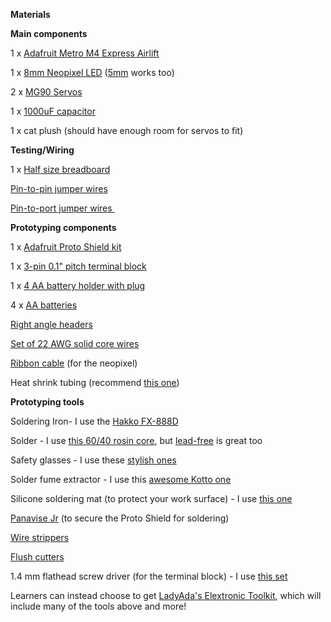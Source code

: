 **Materials**

**Main components**

1 x [<span class="underline">Adafruit Metro M4 Express Airlift</span>]

1 x [<span class="underline">8mm Neopixel LED</span>] ([<span class="underline">5mm</span>] works too)

2 x [<span class="underline">MG90 Servos</span>]

1 x [<span class="underline">1000uF capacitor</span>]

1 x cat plush (should have enough room for servos to fit)



**Testing/Wiring**

1 x [<span class="underline">Half size breadboard</span>]

[<span class="underline">Pin-to-pin jumper wires</span>]

[<span class="underline">Pin-to-port jumper wires </span>]



**Prototyping components**

1 x [<span class="underline">Adafruit Proto Shield kit</span>]

1 x [<span class="underline">3-pin 0.1" pitch terminal block</span>]

1 x [<span class="underline">4 AA battery holder with plug</span>] 

4 x [<span class="underline">AA batteries</span>]

[<span class="underline">Right angle headers</span>]

[<span class="underline">Set of 22 AWG solid core wires</span>]

[<span class="underline">Ribbon cable</span>] (for the neopixel)

Heat shrink tubing (recommend [<span class="underline">this one</span>])



**Prototyping tools**

Soldering Iron- I use the [<span class="underline">Hakko FX-888D</span>]

Solder - I use [<span class="underline">this 60/40 rosin core</span>], but [<span class="underline">lead-free</span>] is great too

Safety glasses - I use these [<span class="underline">stylish ones</span>]

Solder fume extractor - I use this [<span class="underline">awesome Kotto one</span>]

Silicone soldering mat (to protect your work surface) - I use [<span class="underline">this one</span>][1] 

[<span class="underline">Panavise Jr</span>] (to secure the Proto Shield for soldering)

[<span class="underline">Wire strippers</span>]

[<span class="underline">Flush cutters</span>]

1.4 mm flathead screw driver (for the terminal block) - I use [<span class="underline">this set</span>]

Learners can instead choose to get [<span class="underline">LadyAda's Elextronic Toolkit</span>], which will include many of the tools above and more! 

  [<span class="underline">Adafruit Metro M4 Express Airlift</span>]: https://www.adafruit.com/product/4000
  [<span class="underline">8mm Neopixel LED</span>]: https://www.adafruit.com/product/1734
  [<span class="underline">5mm</span>]: https://www.adafruit.com/product/1938
  [<span class="underline">MG90 Servos</span>]: https://www.adafruit.com/product/1143
  [<span class="underline">1000uF capacitor</span>]: https://amzn.to/3o43nsp
  [<span class="underline">Half size breadboard</span>]: https://www.adafruit.com/product/64
  [<span class="underline">Pin-to-pin jumper wires</span>]: https://www.adafruit.com/product/759
  [<span class="underline">Pin-to-port jumper wires </span>]: https://www.adafruit.com/product/1953
  [<span class="underline">Adafruit Proto Shield kit</span>]: https://www.adafruit.com/product/2077
  [<span class="underline">3-pin 0.1" pitch terminal block</span>]: https://www.adafruit.com/product/2136
  [<span class="underline">4 AA battery holder with plug</span>]: https://www.adafruit.com/product/3788
  [<span class="underline">AA batteries</span>]: https://amzn.to/3CNYgAR
  [<span class="underline">Right angle headers</span>]: https://www.adafruit.com/product/1540
  [<span class="underline">Set of 22 AWG solid core wires</span>]: https://www.adafruit.com/product/1311
  [<span class="underline">Ribbon cable</span>]: https://amzn.to/39xVind
  [<span class="underline">this one</span>]: https://amzn.to/3AHbNcC
  [<span class="underline">Hakko FX-888D</span>]: https://www.adafruit.com/product/1204
  [<span class="underline">this 60/40 rosin core</span>]: https://www.adafruit.com/product/1886
  [<span class="underline">lead-free</span>]: https://www.adafruit.com/product/1930
  [<span class="underline">stylish ones</span>]: https://amzn.to/3lQqT9A
  [<span class="underline">awesome Kotto one</span>]: https://amzn.to/3CM4txg
  [1]: https://amzn.to/2Y0tyFH
  [<span class="underline">Panavise Jr</span>]: https://www.adafruit.com/product/151
  [<span class="underline">Wire strippers</span>]: https://www.adafruit.com/product/147
  [<span class="underline">Flush cutters</span>]: https://www.adafruit.com/product/152
  [<span class="underline">this set</span>]: https://www.adafruit.com/product/424
  [<span class="underline">LadyAda's Elextronic Toolkit</span>]: https://www.adafruit.com/product/136
